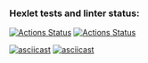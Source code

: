 ### Hexlet tests and linter status:
[![Actions Status](https://github.com/SCRWL/backend-project-lvl1/workflows/hexlet-check/badge.svg)](https://github.com/SCRWL/backend-project-lvl1/actions/workflows/hexlet-check)
[![Actions Status](https://github.com/SCRWL/backend-project-lvl1/actions/workflows/node.yml/badge.svg)](https://github.com/SCRWL/backend-project-lvl1/actions/workflows/node.yml)

[![asciicast](https://asciinema.org/a/d2WnwrqwgE9d0MC56VK0VkUXC.svg)](https://asciinema.org/a/d2WnwrqwgE9d0MC56VK0VkUXC)
[![asciicast](https://asciinema.org/a/laRGrbPhV6Ta4GAXR0rSDAaYQ.svg)](https://asciinema.org/a/laRGrbPhV6Ta4GAXR0rSDAaYQ)